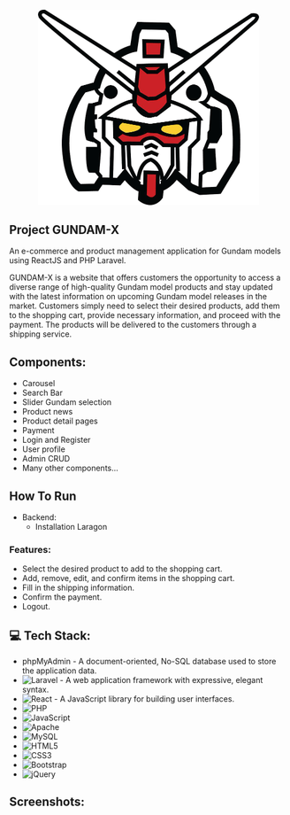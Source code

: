 <p align="center"><a href="https://laravel.com" target="_blank"><img src="public/images/logo-gundam.png" width="400" alt="Laravel Logo"></a></p>


## Project GUNDAM-X
An e-commerce and product management application for Gundam models using ReactJS and PHP Laravel.

GUNDAM-X is a website that offers customers the opportunity to access a diverse range of high-quality Gundam model products and stay updated with the latest information on upcoming Gundam model releases in the market. Customers simply need to select their desired products, add them to the shopping cart, provide necessary information, and proceed with the payment. The products will be delivered to the customers through a shipping service.

## Components:

- Carousel
- Search Bar
- Slider Gundam selection
- Product news
- Product detail pages
- Payment
- Login and Register
- User profile
- Admin CRUD
- Many other components...

## How To Run
- Backend:
  + Installation Laragon
    


### Features:
- Select the desired product to add to the shopping cart.
- Add, remove, edit, and confirm items in the shopping cart.
- Fill in the shipping information.
- Confirm the payment.
- Logout.

## 💻 Tech Stack:
-   phpMyAdmin - A document-oriented, No-SQL database used to store the application data.
-   ![Laravel](https://img.shields.io/badge/laravel-%23FF2D20.svg?style=for-the-badge&logo=laravel&logoColor=white) - A web application framework with expressive, elegant syntax.
-   ![React](https://img.shields.io/badge/react-%2320232a.svg?style=for-the-badge&logo=react&logoColor=%2361DAFB)  - A JavaScript library for building user interfaces.
-   ![PHP](https://img.shields.io/badge/php-%23777BB4.svg?style=for-the-badge&logo=php&logoColor=white)
-   ![JavaScript](https://img.shields.io/badge/javascript-%23323330.svg?style=for-the-badge&logo=javascript&logoColor=%23F7DF1E) 
-   ![Apache](https://img.shields.io/badge/apache-%23D42029.svg?style=for-the-badge&logo=apache&logoColor=white)
-   ![MySQL](https://img.shields.io/badge/mysql-%2300f.svg?style=for-the-badge&logo=mysql&logoColor=white)
-   ![HTML5](https://img.shields.io/badge/html5-%23E34F26.svg?style=for-the-badge&logo=html5&logoColor=white)
-   ![CSS3](https://img.shields.io/badge/css3-%231572B6.svg?style=for-the-badge&logo=css3&logoColor=white)
-   ![Bootstrap](https://img.shields.io/badge/bootstrap-%23563D7C.svg?style=for-the-badge&logo=bootstrap&logoColor=white)
-   ![jQuery](https://img.shields.io/badge/jquery-%230769AD.svg?style=for-the-badge&logo=jquery&logoColor=white)

## Screenshots:


